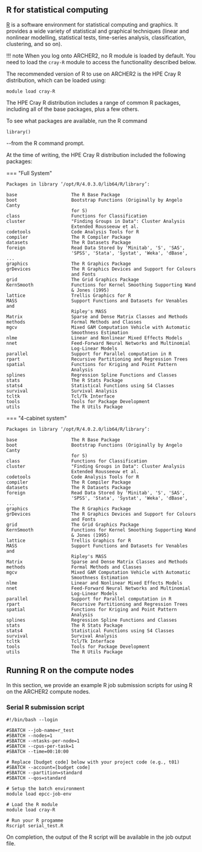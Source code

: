 ## R for statistical computing

[R](https://www.r-project.org/) is a software environment for
statistical computing and graphics. It provides a wide variety of
statistical and graphical techniques (linear and nonlinear modelling,
statistical tests, time-series analysis, classification, clustering,
and so on).

!!! note
    When you log onto ARCHER2, no R module is loaded by
    default. You need to load the `cray-R` module to access the
    functionality described below.

The recommended version of R to use on ARCHER2 is the HPE Cray R
distribution, which can be loaded using:

```
module load cray-R
```

The HPE Cray R distribution includes a range of common R packages, including all of the base packages, plus a few others.

To see what packages are available, run the R command

```
library()
```

--from the R command prompt.

At the time of writing, the HPE Cray R distribution included the following packages:

=== "Full System"
   ```
   Packages in library ‘/opt/R/4.0.3.0/lib64/R/library’:
   
   base                    The R Base Package
   boot                    Bootstrap Functions (Originally by Angelo Canty
                           for S)
   class                   Functions for Classification
   cluster                 "Finding Groups in Data": Cluster Analysis
                           Extended Rousseeuw et al.
   codetools               Code Analysis Tools for R
   compiler                The R Compiler Package
   datasets                The R Datasets Package
   foreign                 Read Data Stored by 'Minitab', 'S', 'SAS',
                           'SPSS', 'Stata', 'Systat', 'Weka', 'dBase', ...
   graphics                The R Graphics Package
   grDevices               The R Graphics Devices and Support for Colours
                           and Fonts
   grid                    The Grid Graphics Package
   KernSmooth              Functions for Kernel Smoothing Supporting Wand
                           & Jones (1995)
   lattice                 Trellis Graphics for R
   MASS                    Support Functions and Datasets for Venables and
                           Ripley's MASS
   Matrix                  Sparse and Dense Matrix Classes and Methods
   methods                 Formal Methods and Classes
   mgcv                    Mixed GAM Computation Vehicle with Automatic
                           Smoothness Estimation
   nlme                    Linear and Nonlinear Mixed Effects Models
   nnet                    Feed-Forward Neural Networks and Multinomial
                           Log-Linear Models
   parallel                Support for Parallel computation in R
   rpart                   Recursive Partitioning and Regression Trees
   spatial                 Functions for Kriging and Point Pattern
                           Analysis
   splines                 Regression Spline Functions and Classes
   stats                   The R Stats Package
   stats4                  Statistical Functions using S4 Classes
   survival                Survival Analysis
   tcltk                   Tcl/Tk Interface
   tools                   Tools for Package Development
   utils                   The R Utils Package
   ```
=== "4-cabinet system"
   ```
   Packages in library ‘/opt/R/4.0.2.0/lib64/R/library’:
   
   base                    The R Base Package
   boot                    Bootstrap Functions (Originally by Angelo Canty
                           for S)
   class                   Functions for Classification
   cluster                 "Finding Groups in Data": Cluster Analysis
                           Extended Rousseeuw et al.
   codetools               Code Analysis Tools for R
   compiler                The R Compiler Package
   datasets                The R Datasets Package
   foreign                 Read Data Stored by 'Minitab', 'S', 'SAS',
                           'SPSS', 'Stata', 'Systat', 'Weka', 'dBase', ...
   graphics                The R Graphics Package
   grDevices               The R Graphics Devices and Support for Colours
                           and Fonts
   grid                    The Grid Graphics Package
   KernSmooth              Functions for Kernel Smoothing Supporting Wand
                           & Jones (1995)
   lattice                 Trellis Graphics for R
   MASS                    Support Functions and Datasets for Venables and
                           Ripley's MASS
   Matrix                  Sparse and Dense Matrix Classes and Methods
   methods                 Formal Methods and Classes
   mgcv                    Mixed GAM Computation Vehicle with Automatic
                           Smoothness Estimation
   nlme                    Linear and Nonlinear Mixed Effects Models
   nnet                    Feed-Forward Neural Networks and Multinomial
                           Log-Linear Models
   parallel                Support for Parallel computation in R
   rpart                   Recursive Partitioning and Regression Trees
   spatial                 Functions for Kriging and Point Pattern
                           Analysis
   splines                 Regression Spline Functions and Classes
   stats                   The R Stats Package
   stats4                  Statistical Functions using S4 Classes
   survival                Survival Analysis
   tcltk                   Tcl/Tk Interface
   tools                   Tools for Package Development
   utils                   The R Utils Package
   ```

## Running R on the compute nodes

In this section, we provide an example R job submission scripts for
using R on the ARCHER2 compute nodes.

### Serial R submission script

```
#!/bin/bash --login

#SBATCH --job-name=r_test
#SBATCH --nodes=1
#SBATCH --ntasks-per-node=1
#SBATCH --cpus-per-task=1
#SBATCH --time=00:10:00

# Replace [budget code] below with your project code (e.g., t01)
#SBATCH --account=[budget code]
#SBATCH --partition=standard
#SBATCH --qos=standard

# Setup the batch environment
module load epcc-job-env

# Load the R module
module load cray-R

# Run your R progamme
Rscript serial_test.R
```

On completion, the output of the R script will be available in the job output file.
